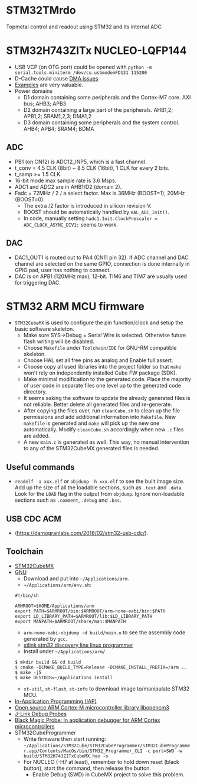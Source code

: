 # STM32TMrdo
Topmetal control and readout using STM32 and its internal ADC

# STM32H743ZITx NUCLEO-LQFP144
  - USB VCP (on OTG port) could be opened with `python -m serial.tools.miniterm /dev/cu.usbmodemFD131 115200`
  - D-Cache could cause [DMA issues](https://community.st.com/s/article/FAQ-DMA-is-not-working-on-STM32H7-devices)
  - [Examples](https://github.com/STMicroelectronics/STM32CubeH7) are very valuable.
  - Power domains
    - D1 domain containing some peripherals and the Cortex-M7 core.  AXI bus; AHB3; APB3
    - D2 domain containing a large part of the peripherals.  AHB1,2; APB1,2; SRAM1,2,3; DMA1,2
    - D3 domain containing some peripherals and the system control.  AHB4; APB4; SRAM4; BDMA
## ADC
  - PB1 (on CN12) is ADC12_INP5, which is a fast channel.
  - t_conv = 4.5 CLK (8bit) ~ 8.5 CLK (16bit), 1 CLK for every 2 bits.
  - t_samp >= 1.5 CLK.
  - 16-bit mode max sample rate is 3.6 Msps.
  - ADC1 and ADC2 are in AHB1/D2 (domain 2).
  - Fadc = 72MHz / 2 / a select factor.  Max is 36MHz (BOOST=1), 20MHz (BOOST=0).
    - The extra /2 factor is introduced in silicon revision V.
    - BOOST should be automatically handled by `HAL_ADC_Init()`.
    - In code, manually setting `hadc1.Init.ClockPrescaler = ADC_CLOCK_ASYNC_DIV1;` seems to work.
## DAC
  - DAC1_OUT1 is routed out to PA4 (CN11 pin 32).  If ADC channel and DAC channel are selected on the same GPIO, connection is done internally in GPIO pad, user has nothing to connect.
  - DAC is on APB1 (120MHz max), 12-bit.  TIM6 and TIM7 are usually used for triggering DAC.

# STM32 ARM MCU firmware
  - `STM32CubeMX` is used to configure the pin function/clock and setup the basic software skeleton.
    - Make sure SYS->Debug = Serial Wire is selected.  Otherwise future flash writing will be disabled.
    - Choose `Makefile` under `Toolchain/IDE` for GNU-RM compatible skeleton.
    - Choose HAL set all free pins as analog and Enable full assert.
    - Choose copy all used libraries into the project folder so that `make` won't rely on independently installed Cube FW package (SDK).
    - Make minimal modification to the generated code.  Place the majority of user code in separate files one level up to the generated code directory.
    - It seems asking the software to update the already generated files is not reliable.  Better delete all generated files and re-generate.
    - After copying the files over, run `cleanCube.sh` to clean up the file permissions and add additional information into `Makefile`.  New `makefile` is generated and `make` will pick up the new one automatically.  Modify `cleanCube.sh` accordingly when new `.c` files are added.
    - A new `main.c` is generated as well.  This way, no manual intervention to any of the STM32CubeMX generated files is needed.
## Useful commands
  - `readelf -a xxx.elf` or `objdump -h xxx.elf` to see the built image size.  Add up the size of all the loadable sections, such as `.text` and `.data`.  Look for the `LOAD` flag in the output from `objdump`.  Ignore non-loadable sections such as `.comment`, `.debug` and `.bss`.
## USB CDC ACM
  - (https://damogranlabs.com/2018/02/stm32-usb-cdc/).
## Toolchain
  - [STM32CubeMX](https://www.st.com/en/development-tools/stm32cubemx.html)
  - [GNU](https://developer.arm.com/open-source/gnu-toolchain/gnu-rm)
    - Download and put into `~/Applications/arm`.
    - `~/Applications/arm/env.sh`:
    ```
    #!/bin/sh

    ARMROOT=$HOME/Applications/arm
    export PATH=$ARMROOT/bin:$ARMROOT/arm-none-eabi/bin:$PATH
    export LD_LIBRARY_PATH=$ARMROOT/lib:$LD_LIBRARY_PATH
    export MANPATH=$ARMROOT/share/man:$MANPATH
    ```
    - `arm-none-eabi-objdump -d build/main.o` to see the assembly code generated by `gcc`.
    - [stlink stm32 discovery line linux programmer](https://github.com/texane/stlink)
    - Install under `~/Applications/arm/`
    ```
    $ mkdir build && cd build
    $ cmake -DCMAKE_BUILD_TYPE=Release -DCMAKE_INSTALL_PREFIX=/arm ..
    $ make -j5
    $ make DESTDIR=~/Applications install
    ```
    - `st-util`, `st-flash`, `st-info` to download image to/manipulate STM32 MCU.
  - [In-Application Programming (IAP)](https://www.st.com/en/embedded-software/x-cube-iap-usart.html)
  - [Open source ARM Cortex-M microcontroller library libopencm3](https://github.com/libopencm3/libopencm3)
  - [J-Link Debug Probes](https://www.segger.com/products/debug-probes/j-link/)
  - [Black Magic Probe: In application debugger for ARM Cortex microcontrollers](https://github.com/blacksphere/blackmagic)
  - STM32CubeProgrammer
    - Write firmware then start running:  `~/Applications/STM32Cube/STM32CubeProgrammer/STM32CubeProgrammer.app/Contents/MacOs/bin/STM32_Programmer_CLI -c port=SWD -w build/STM32H743ZITxCubeMX.hex -s`
    - For NUCLEO (-H7 at least), remember to hold down reset (black button), start the command, then release the button.
      - Enable Debug (SWD) in CubeMX project to solve this problem.
